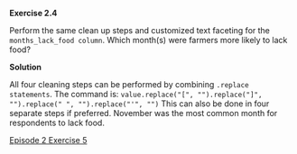 **Exercise 2.4**

Perform the same clean up steps and customized text faceting for the ```months_lack_food column```. Which month(s) were farmers more likely to lack food?

**Solution**

All four cleaning steps can be performed by combining ```.replace statements```. The command is: ```value.replace("[", "").replace("]", "").replace(" ", "").replace("'", "")``` This can also be done in four separate steps if preferred. November was the most common month for respondents to lack food.

[Episode 2 Exercise 5](episode2_ex5.md)
